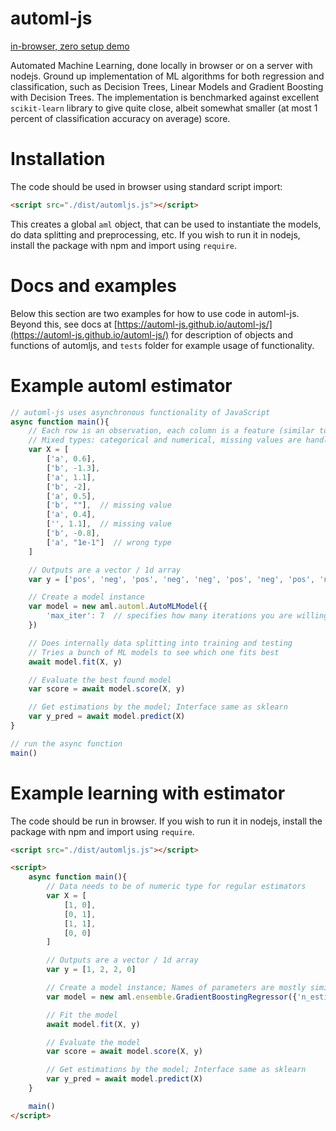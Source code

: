 # automl-js

[in-browser, zero setup demo](https://gifted-newton-e80eef.netlify.com/)

Automated Machine Learning, done locally in browser or on a server with nodejs. Ground up implementation of ML algorithms for both regression and classification, such as Decision Trees, Linear Models and Gradient Boosting with Decision Trees. The implementation is benchmarked against excellent `scikit-learn` library to give quite close, albeit somewhat smaller (at most 1 percent of classification accuracy on average) score.

# Installation

The code should be used in browser using standard script import:

```html
<script src="./dist/automljs.js"></script>
```

This creates a global `aml` object, that can be used to instantiate the models, do data splitting and preprocessing, etc. If you wish to run it in nodejs, install the package with npm and import using `require`.

# Docs and examples

Below this section are two examples for how to use code in automl-js. Beyond this, see docs at [https://automl-js.github.io/automl-js/](https://automl-js.github.io/automl-js/) for description of objects and functions of automljs, and `tests` folder for example usage of functionality.

# Example automl estimator

```javascript
// automl-js uses asynchronous functionality of JavaScript
async function main(){
    // Each row is an observation, each column is a feature (similar to numpy)
    // Mixed types: categorical and numerical, missing values are handled automatically
    var X = [
        ['a', 0.6],
        ['b', -1.3],
        ['a', 1.1],
        ['b', -2],
        ['a', 0.5],
        ['b', ""],  // missing value
        ['a', 0.4],
        ['', 1.1],  // missing value
        ['b', -0.8],
        ['a', "1e-1"]  // wrong type
    ]

    // Outputs are a vector / 1d array
    var y = ['pos', 'neg', 'pos', 'neg', 'neg', 'pos', 'neg', 'pos', 'neg', 'pos']

    // Create a model instance
    var model = new aml.automl.AutoMLModel({
        'max_iter': 7  // specifies how many iterations you are willing to wait for result
    })

    // Does internally data splitting into training and testing
    // Tries a bunch of ML models to see which one fits best
    await model.fit(X, y)

    // Evaluate the best found model
    var score = await model.score(X, y)

    // Get estimations by the model; Interface same as sklearn
    var y_pred = await model.predict(X)
}

// run the async function
main()
```

# Example learning with estimator

The code should be run in browser. If you wish to run it in nodejs, install the package with npm and import using `require`.

```html
<script src="./dist/automljs.js"></script>

<script>
    async function main(){
        // Data needs to be of numeric type for regular estimators
        var X = [
            [1, 0],
            [0, 1],
            [1, 1],
            [0, 0]
        ]

        // Outputs are a vector / 1d array
        var y = [1, 2, 2, 0]

        // Create a model instance; Names of parameters are mostly similar to sklearn
        var model = new aml.ensemble.GradientBoostingRegressor({'n_estimators':10, 'learning_rate': 1.0, 'loss': 'ls'})

        // Fit the model
        await model.fit(X, y)

        // Evaluate the model
        var score = await model.score(X, y)

        // Get estimations by the model; Interface same as sklearn
        var y_pred = await model.predict(X)
    }

    main()
</script>
```

